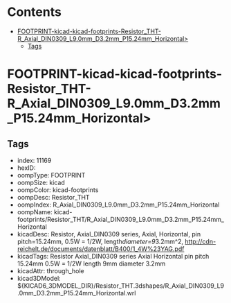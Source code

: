 



Contents
========

* [FOOTPRINT-kicad-kicad-footprints-Resistor_THT-R_Axial_DIN0309_L9.0mm_D3.2mm_P15.24mm_Horizontal>](#footprint-kicad-kicad-footprints-resistor_tht-r_axial_din0309_l90mm_d32mm_p1524mm_horizontal)
	* [Tags](#tags)

# FOOTPRINT-kicad-kicad-footprints-Resistor_THT-R_Axial_DIN0309_L9.0mm_D3.2mm_P15.24mm_Horizontal>

## Tags

- index: 11169
- hexID: 
- oompType: FOOTPRINT
- oompSize: kicad
- oompColor: kicad-footprints
- oompDesc: Resistor_THT
- oompIndex: R_Axial_DIN0309_L9.0mm_D3.2mm_P15.24mm_Horizontal
- oompName: kicad-footprints/Resistor_THT/R_Axial_DIN0309_L9.0mm_D3.2mm_P15.24mm_Horizontal
- kicadDesc: Resistor, Axial_DIN0309 series, Axial, Horizontal, pin pitch=15.24mm, 0.5W = 1/2W, length*diameter=9*3.2mm^2, http://cdn-reichelt.de/documents/datenblatt/B400/1_4W%23YAG.pdf
- kicadTags: Resistor Axial_DIN0309 series Axial Horizontal pin pitch 15.24mm 0.5W = 1/2W length 9mm diameter 3.2mm
- kicadAttr: through_hole
- kicad3DModel: ${KICAD6_3DMODEL_DIR}/Resistor_THT.3dshapes/R_Axial_DIN0309_L9.0mm_D3.2mm_P15.24mm_Horizontal.wrl
